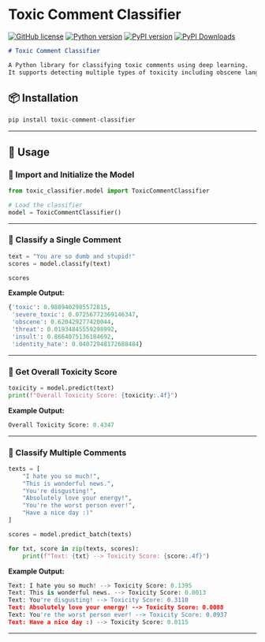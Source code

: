 # Toxic Comment Classifier

[![GitHub license](https://img.shields.io/github/license/irfanalidv/toxic_comment_classifier)](https://github.com/irfanalidv/toxic_comment_classifier/blob/main/LICENSE)
[![Python version](https://img.shields.io/badge/python-3.6%2B-blue.svg)](https://pypi.org/project/toxic-comment-classifier/)
[![PyPI version](https://badge.fury.io/py/toxic-comment-classifier.svg)](https://pypi.org/project/toxic-comment-classifier/)
[![PyPI Downloads](https://static.pepy.tech/badge/toxic-comment-classifier)](https://pepy.tech/projects/toxic-comment-classifier)

```markdown
# Toxic Comment Classifier

A Python library for classifying toxic comments using deep learning.
It supports detecting multiple types of toxicity including obscene language, threats, and identity hate.
```

## 📦 Installation

```python
pip install toxic-comment-classifier
```

---

## 🚀 Usage

### 🔹 Import and Initialize the Model

```python
from toxic_classifier.model import ToxicCommentClassifier

# Load the classifier
model = ToxicCommentClassifier()
```

---

### 🔹 Classify a Single Comment

```python
text = "You are so dumb and stupid!"
scores = model.classify(text)

scores
```

**Example Output:**

```python
{'toxic': 0.9889402985572815,
 'severe_toxic': 0.07256772369146347,
 'obscene': 0.620429277420044,
 'threat': 0.01934845559298992,
 'insult': 0.8664075136184692,
 'identity_hate': 0.04072948172688484}
```

---

### 🔹 Get Overall Toxicity Score

```python
toxicity = model.predict(text)
print(f"Overall Toxicity Score: {toxicity:.4f}")
```

**Example Output:**

```python
Overall Toxicity Score: 0.4347
```

---

### 🔹 Classify Multiple Comments

```python
texts = [
    "I hate you so much!",
    "This is wonderful news.",
    "You're disgusting!",
    "Absolutely love your energy!",
    "You're the worst person ever!",
    "Have a nice day :)"
]

scores = model.predict_batch(texts)

for txt, score in zip(texts, scores):
    print(f"Text: {txt} --> Toxicity Score: {score:.4f}")
```

**Example Output:**

```python
Text: I hate you so much! --> Toxicity Score: 0.1395
Text: This is wonderful news. --> Toxicity Score: 0.0013
Text: You're disgusting! --> Toxicity Score: 0.3110
Text: Absolutely love your energy! --> Toxicity Score: 0.0088
Text: You're the worst person ever! --> Toxicity Score: 0.0937
Text: Have a nice day :) --> Toxicity Score: 0.0115
```

---
